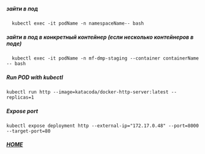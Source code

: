 ##### зайти в под
```shell script
  kubectl exec -it podName -n namespaceName-- bash
```

##### зайти в под в конкретный контейнер (если несколько контейнеров в поде)
```shell script
  kubectl exec -it podName -n mf-dmp-staging --container containerName  -- bash
```

##### Run POD with kubectl
```shell script
kubectl run http --image=katacoda/docker-http-server:latest --replicas=1
```


##### Expose port
```shell script
kubectl expose deployment http --external-ip="172.17.0.48" --port=8000 --target-port=80
```

##### [HOME](./../../../../../README.md)
